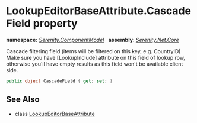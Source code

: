 # LookupEditorBaseAttribute.CascadeField property
**namespace:** *[Serenity.ComponentModel](../../README.md#serenity.componentmodel-namespace)*   **assembly**: *[Serenity.Net.Core](../../README.md)*

Cascade filtering field (items will be filtered on this key, e.g. CountryID) Make sure you have [LookupInclude] attribute on this field of lookup row, otherwise you'll have empty results as this field won't be available client side.

```csharp
public object CascadeField { get; set; }
```

## See Also

* class [LookupEditorBaseAttribute](../LookupEditorBaseAttribute.md)
